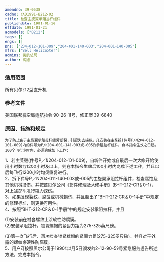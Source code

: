 ```yaml
---
amendno: 39-0538  
cadno: CAD1991-B212-02  
title: 检查主旋翼承阻拉杆组件  
publishdate: 1991-01-16  
effdate: 1991-01-21  
acmodels: ["B212"]  
tags: []  
engs: []  
pns: ["204-012-101-009","204-001-140-003","204-001-140-005"]  
mfrs: ["Bell Helicopter"]  
admins: 民航总局  
author: 高旭  
---
```

  
### 适用范围  
所有贝尔212型直升机  
  
<!--more-->  
### 参考文件
美国联邦航空局适航指令 90-26-11号，修正案 39-6840  
  
### 原因、措施和规定  
    为了防止由于主旋翼承阻拉杆疲劳断裂，引起失去操纵，凡安装在主桨毂(件号P/N204-012-101-009)内的件号为P/N204-001-140-003或-005的承阻拉杆组件，自本指令生效之日起，100个飞行小时内，必须完成如下工作:  
1、若主桨毂(件号P／N204-012-101-009)，自新件开始或自最后一次大修开始使用小时数为1200小时及以上，则在本指令生效后100小时内完成下述工作，并且以后每飞行1200小时均须重复进行。  
    2、拆下件号P／N204-011-140-003或-005的主旋翼承阻拉杆组件，检查腐蚀及其他机械损伤。并按照贝尔公司《部件修理及大修手册》(BHT-212-CR＆0-1)，对上述部件进行磁力探伤。  
3、如果发现裂纹、腐蚀或机械损伤，并且超出了“BHT-212-CR＆0-1手册”中规定的修理标准，则更换可用件。  
4、按照“BHT-212-CR＆0-1手册”中的规定安装承阻拉杆，并且  
  
(1)安装前在衬套螺纹上涂软性防腐膜。  
(2)安装承阻拉杆，锁紧螺帽的紧固力距为275-325英尺磅。  
  
(3)第一次飞行后，再次检查锁紧螺帽的紧固力距(275-325英尺磅)，并且对于外露的螺纹涂硬性防腐膜。  
    5、用户可按照贝尔公司于1990年2月5日颁发的2-12-90-59号紧急服务通告所述方法，完成本指令。  
